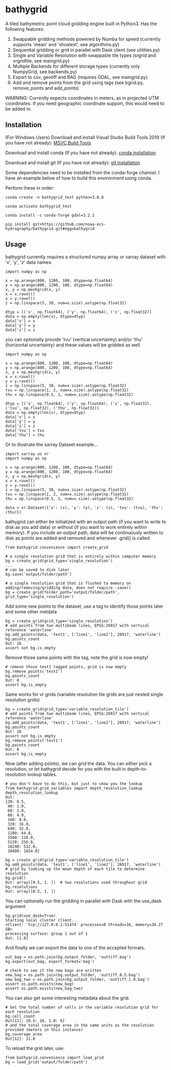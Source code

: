 # bathygrid

A tiled bathymetric point cloud gridding engine built in Python3.  Has the following features:

1. Swappable gridding methods powered by Numba for speed (currently supports 'mean' and 'shoalest', see algorithms.py)
2. Sequential gridding or grid in parallel with Dask client (see utilities.py)
3. Single and Variable Resolution with swappable tile types (srgrid and vrgridtile, see maingrid.py)
4. Multiple Backends for different storage types (currently only NumpyGrid, see backends.py)
5. Export to csv, geotiff and BAG (requires GDAL, see maingrid.py)
6. Add and remove points from the grid using tags (see bgrid.py, remove_points and add_points)

WARNING: Currently expects coordinates in meters, as in projected UTM coordinates.  If you need geographic coordinate support,
this would need to be added in. 

## Installation

(For Windows Users) Download and install Visual Studio Build Tools 2019 (If you have not already): [MSVC Build Tools](https://visualstudio.microsoft.com/visual-cpp-build-tools/)

Download and install conda (If you have not already): [conda installation](https://docs.conda.io/projects/conda/en/latest/user-guide/install/)

Download and install git (If you have not already): [git installation](https://git-scm.com/book/en/v2/Getting-Started-Installing-Git)

Some dependencies need to be installed from the conda-forge channel.  I have an example below of how to build this environment using conda.

Perform these in order:

`conda create -n bathygrid_test python=3.8.8 `

`conda activate bathygrid_test `

`conda install -c conda-forge gdal=3.2.1`

`pip install git+https://github.com/noaa-ocs-hydrography/bathygrid.git#egg=bathygrid`

##  Usage

bathygrid currently requires a structured numpy array or xarray dataset with 'x', 'y', 'z' data names:

```
import numpy as np

x = np.arange(800, 1200, 100, dtype=np.float64)
y = np.arange(800, 1200, 100, dtype=np.float64)
x, y = np.meshgrid(x, y)
x = x.ravel()
y = y.ravel()
z = np.linspace(5, 30, num=x.size).astype(np.float32)

dtyp = [('x', np.float64), ('y', np.float64), ('z', np.float32)]
data = np.empty(len(x), dtype=dtyp)
data['x'] = x
data['y'] = y
data['z'] = z
```

you can optionally provide 'tvu' (vertical uncertainty) and/or 'thu' (horizontal uncertainty) and these values will be
gridded as well.

```
import numpy as np

x = np.arange(800, 1200, 100, dtype=np.float64)
y = np.arange(800, 1200, 100, dtype=np.float64)
x, y = np.meshgrid(x, y)
x = x.ravel()
y = y.ravel()
z = np.linspace(5, 30, num=x.size).astype(np.float32)
tvu = np.linspace(1, 2, num=x.size).astype(np.float32)
thu = np.linspace(0.5, 1, num=x.size).astype(np.float32)

dtyp = [('x', np.float64), ('y', np.float64), ('z', np.float32), ('tvu', np.float32), ('thu', np.float32)]
data = np.empty(len(x), dtype=dtyp)
data['x'] = x
data['y'] = y
data['z'] = z
data['tvu'] = tvu
data['thu'] = thu
```

Or to illustrate the xarray Dataset example...

```
import xarray as xr
import numpy as np

x = np.arange(800, 1200, 100, dtype=np.float64)
y = np.arange(800, 1200, 100, dtype=np.float64)
x, y = np.meshgrid(x, y)
x = x.ravel()
y = y.ravel()
z = np.linspace(5, 30, num=x.size).astype(np.float32)
tvu = np.linspace(1, 2, num=x.size).astype(np.float32)
thu = np.linspace(0.5, 1, num=x.size).astype(np.float32)

data = xr.Dataset({'x': (x), 'y': (y), 'z': (z), 'tvu': (tvu), 'thu': (thu)})
```

bathygrid can either be initialized with an output path (if you want to write to disk as you add data) or without (if 
you want to work entirely within memory).  If you include an output path, data will be continuously written to disk as 
points are added and removed and whenever .grid() is called.

```
from bathygrid.convenience import create_grid

# a single resolution grid that is entirely within computer memory
bg = create_grid(grid_type='single_resolution')
...
# can be saved to disk later
bg.save('output/folder/path')

# a single resolution grid that is flushed to memory on adding/removing/gridding data, does not require .save()
bg = create_grid(folder_path='output/folder/path', grid_type='single_resolution')
```

Add some new points to the dataset, use a tag to identify those points later and some other metdata

```
bg = create_grid(grid_type='single_resolution')
# add points from two multibeam lines, EPSG:26917 with vertical reference 'waterline'
bg.add_points(data, 'test1', ['line1', 'line2'], 26917, 'waterline')
bg.points_count
Out: 16
assert not bg.is_empty
```

Remove those same points with the tag, note the grid is now empty!

```
# remove those test1 tagged points, grid is now empty
bg.remove_points('test1')
bg.points_count
Out: 0
assert bg.is_empty
```

Same works for vr grids (variable resolution tile grids are just nested single resolution grids)

```
bg = create_grid(grid_type='variable_resolution_tile')
# add points from two multibeam lines, EPSG:26917 with vertical reference 'waterline'
bg.add_points(data, 'test1', ['line1', 'line2'], 26917, 'waterline')
bg.points_count
Out: 16
assert not bg.is_empty
bg.remove_points('test1')
bg.points_count
Out: 0
assert bg.is_empty
```

Now (after adding points), we can grid the data.  You can either pick a resolution, or let bathygrid decide for you with 
the built in depth-to-resolution lookup tables.

```
# you don't have to do this, but just to show you the lookup
from bathygrid.grid_variables import depth_resolution_lookup
depth_resolution_lookup
Out: 
{20: 0.5,
 40: 1.0,
 60: 2.0,
 80: 4.0,
 160: 8.0,
 320: 16.0,
 640: 32.0,
 1280: 64.0,
 2560: 128.0,
 5120: 256.0,
 10240: 512.0,
 20480: 1024.0}

bg = create_grid(grid_type='variable_resolution_tile')
bg.add_points(data, 'test1', ['line1', 'line2'], 26917, 'waterline')
# grid by looking up the mean depth of each tile to determine resolution
bg.grid()
Out: array([0.5, 1. ])  # two resolutions used throughout grid
bg.resolutions
Out: array([0.5, 1. ])
```

You can optionally run the gridding in parallel with Dask with the use_dask argument

```
bg.grid(use_dask=True)
Starting local cluster client...
<Client: 'tcp://127.0.0.1:51474' processes=8 threads=16, memory=34.27 GB>
processing surface: group 1 out of 1
Out: [1.0]
```

And finally we can export the data to one of the accepted formats.

```
out_bag = os.path.join(bg.output_folder, 'outtiff.bag')
bg.export(out_bag, export_format='bag')

# check to see if the new bags are written
new_bag = os.path.join(bg.output_folder, 'outtiff_0.5.bag')
new_bag_two = os.path.join(bg.output_folder, 'outtiff_1.0.bag')
assert os.path.exists(new_bag)
assert os.path.exists(new_bag_two)
```

You can also get some interesting metadata about the grid.

```
# Get the total number of cells in the variable resolution grid for each resolution
bg.cell_count
Out[11]: {0.5: 10, 1.0: 6}
# and the total coverage area in the same units as the resolution provided (meters in this instance)
bg.coverage_area
Out[12]: 11.0
```

To reload the grid later, use:

```
from bathygrid.convenience import load_grid
bg = load_grid('output/folder/path')
```